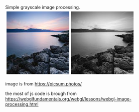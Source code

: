 Simple grayscale image processing.
![scrennshot](./screenshot.png)

image is from
https://picsum.photos/

the most of js code is brough from 
https://webglfundamentals.org/webgl/lessons/webgl-image-processing.html